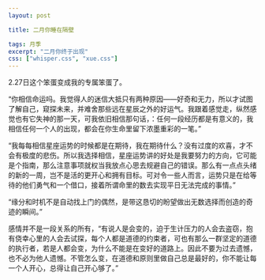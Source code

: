 ```yaml
---
layout: post

title: 二月你睡在隔壁

tags: 月季
excerpt: "二月你终于出现"
css: ["whisper.css", "xue.css"]
---
```

<p class="pp">2.27日这个笨蛋变成我的专属笨蛋了。</p>
<p class="pp">“你相信命运吗。我觉得人的迷信大抵只有两种原因——好奇和无力，所以才试图了解自己，窥探未来，并难舍那些远在星辰之外的好运气。我跟着感觉走，纵然感觉也有它失神的那一天，可我依旧相信那句话，：任何一段经历都是有意义的，我相信任何一个人的出现，都会在你生命里留下浓墨重彩的一笔。”</p>
<p class="pp">“我每每相信星座运势的时候都是在期待，我在期待什么？没有过度的欢喜，才不会有极度的悲伤。所以我选择相信，星座运势讲的好处是我要努力的方向，它可能是个指南，那么注意事项就权当我放点心思去规避自己的错误。那么有一点点头绪的新的一周，岂不是活的更开心和拥有目标。可对令一些人而言，运势只是在给等待的他们勇气和一个借口，接着所谓命里的数去实现平日无法完成的事情。”</p>
<p class="pp">“缘分和时机不是自动找上门的偶然，是带这恳切的盼望做出无数选择而创造的奇迹的瞬间。”</p>
<p class="pp">感情并不是一段关系的所有，“有说人是会变的，迫于生计压力的人会去盗窃，抱有侥幸心里的人会去试探，每个人都是道德的约束者，可也有那么一群坚定的道德的执行者，若是人都会变，为什么不能是在变好的道路上。因此不要为过去遗憾，也不必为他人遗憾。不管怎么变，在道德和原则里做自己总是最好的，你不能让每一个人开心，总得让自己开心够了。”</p>
